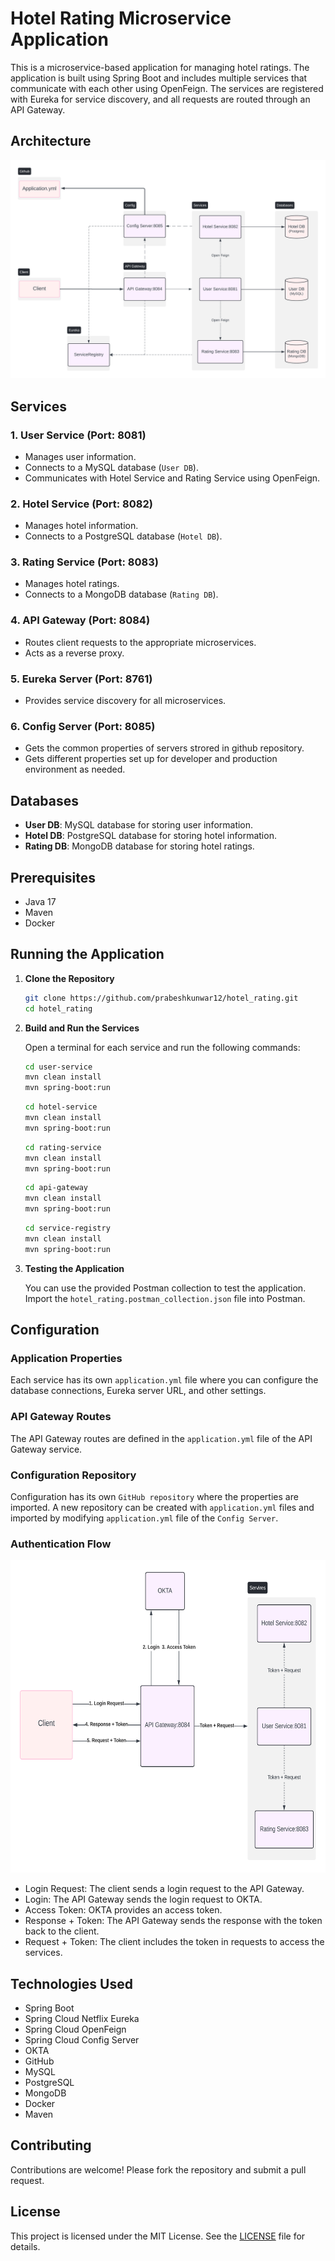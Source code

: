 # Hotel Rating Microservice Application

This is a microservice-based application for managing hotel ratings. The application is built using Spring Boot and includes multiple services that communicate with each other using OpenFeign. The services are registered with Eureka for service discovery, and all requests are routed through an API Gateway.

## Architecture

![Architecture Diagram](Hotel_Rating.png)

## Services

### 1. User Service (Port: 8081)
- Manages user information.
- Connects to a MySQL database (`User DB`).
- Communicates with Hotel Service and Rating Service using OpenFeign.

### 2. Hotel Service (Port: 8082)
- Manages hotel information.
- Connects to a PostgreSQL database (`Hotel DB`).

### 3. Rating Service (Port: 8083)
- Manages hotel ratings.
- Connects to a MongoDB database (`Rating DB`).

### 4. API Gateway (Port: 8084)
- Routes client requests to the appropriate microservices.
- Acts as a reverse proxy.

### 5. Eureka Server (Port: 8761)
- Provides service discovery for all microservices.

### 6. Config Server (Port: 8085)
- Gets the common properties of servers strored in github repository.
- Gets different properties set up for developer and production environment as needed.

## Databases

- **User DB**: MySQL database for storing user information.
- **Hotel DB**: PostgreSQL database for storing hotel information.
- **Rating DB**: MongoDB database for storing hotel ratings.

## Prerequisites

- Java 17
- Maven
- Docker

## Running the Application

1. **Clone the Repository**

    ```bash
    git clone https://github.com/prabeshkunwar12/hotel_rating.git
    cd hotel_rating
    ```

2. **Build and Run the Services**

    Open a terminal for each service and run the following commands:

    ```bash
    cd user-service
    mvn clean install
    mvn spring-boot:run
    ```

    ```bash
    cd hotel-service
    mvn clean install
    mvn spring-boot:run
    ```

    ```bash
    cd rating-service
    mvn clean install
    mvn spring-boot:run
    ```

    ```bash
    cd api-gateway
    mvn clean install
    mvn spring-boot:run
    ```

    ```bash
    cd service-registry
    mvn clean install
    mvn spring-boot:run
    ```

3. **Testing the Application**

    You can use the provided Postman collection to test the application. Import the `hotel_rating.postman_collection.json` file into Postman.

## Configuration

### Application Properties

Each service has its own `application.yml` file where you can configure the database connections, Eureka server URL, and other settings.

### API Gateway Routes

The API Gateway routes are defined in the `application.yml` file of the API Gateway service.

### Configuration Repository

Configuration has its own `GitHub repository` where the properties are imported. A new repository can be created with `application.yml` files and imported by modifying `application.yml` file of the `Config Server`.

### Authentication Flow

<img src="Authentication.png" height="500" >

- Login Request: The client sends a login request to the API Gateway.
- Login: The API Gateway sends the login request to OKTA.
- Access Token: OKTA provides an access token.
- Response + Token: The API Gateway sends the response with the token back to the client.
- Request + Token: The client includes the token in requests to access the services.

## Technologies Used

- Spring Boot
- Spring Cloud Netflix Eureka
- Spring Cloud OpenFeign
- Spring Cloud Config Server
- OKTA
- GitHub
- MySQL
- PostgreSQL
- MongoDB
- Docker
- Maven

## Contributing

Contributions are welcome! Please fork the repository and submit a pull request.

## License

This project is licensed under the MIT License. See the [LICENSE](LICENSE) file for details.
